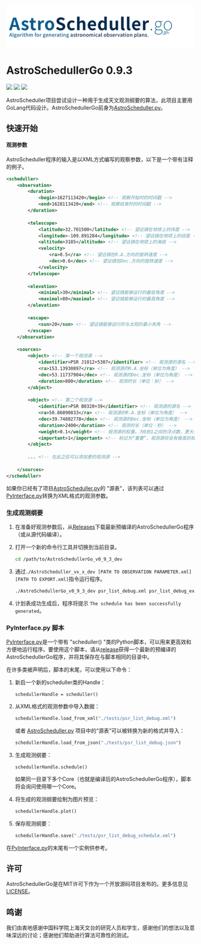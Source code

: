 ![astro_scheduller](./astro_scheduller.jpg)

# AstroSchedullerGo 0.9.3

[![](https://img.shields.io/badge/许可-MIT-green)](https://github.com/xiawenke/AstroSchedullerGo/blob/Dev/LICENSE)
[![](https://img.shields.io/badge/当前版本-v0.9.3-informational)](https://github.com/xiawenke/AstroSchedullerGo/releases)
[![](https://img.shields.io/badge/document%20available%20in-English-orange)](https://github.com/xiawenke/AstroSchedullerGo#readme)

AstroScheduller项目尝试设计一种用于生成天文观测纲要的算法，此项目主要用GoLang代码设计。AstroSchedullerGo前身为[AstroScheduller.py](https://github.com/xiawenke/AstroSchedulle)。

## 快速开始

#### 观测参数

AstroScheduller程序的输入是以XML方式编写的观察参数，以下是一个带有注释的例子。

```xml
<scheduller>
    <observation>
        <duration>
            <begin>1627113420</begin> <!-- 观察开始时的时间戳 -->
            <end>1628113420</end> <!-- 观察结束时的时间戳 -->
        </duration>

        <telescope>
            <latitude>32.701500</latitude> <!-- 望远镜在地球上的纬度 -->
            <longitude>-109.891284</longitude> <!-- 望远镜在地球上的经度 -->
            <altitude>3185</altitude> <!-- 望远镜在地球上的海拔 -->
            <velocity>
                <ra>0.5</ra> <!-- 望远镜在R.A.方向的旋转速度 -->
                <dec>0.6</dec> <!-- 望远镜在Dec.方向的旋转速度 -->
            </velocity>
        </telescope>

        <elevation>
            <minimal>30</minimal> <!-- 望远镜能够运行的最低角度 -->
            <maximal>80</maximal> <!-- 望远镜能够运行的最高角度 -->
        </elevation>

        <escape>
            <sun>20</sun> <!-- 望远镜能够运行的与太阳的最小夹角 -->
        </escape>
    </observation>

    <sources>
        <object> <!-- 第一个观测源 -->
            <identifier>PSR J1012+5307</identifier> <!-- 观测源的源名 -->
            <ra>153.13930897</ra> <!-- 观测源的R.A.坐标（单位为角度） -->
            <dec>53.11737904</dec> <!-- 观测源的Dec.坐标（单位为角度） -->
            <duration>800</duration> <!-- 观测时长（单位：秒） -->
        </object>

        <object> <!-- 第二个观测源 -->
            <identifier>PSR B0320+39</identifier> <!-- 观测源的源名 -->
            <ra>50.86090833</ra> <!-- 观测源的R.A.坐标（单位为角度） -->
            <dec>39.74802778</dec> <!-- 观测源的Dec.坐标（单位为角度） -->
            <duration>2400</duration> <!-- 观测时长（单位：秒） -->
            <weight>0.1</weight> <!-- 观测源的权重。为0到1之间的浮点数，更大意味着权重更高。 -->
			<important>1</important> <!-- 标记为“重要”。观测源将会有极高的权重，若important标签被标记为“1”。 -->
        </object>
      
      	... <!-- 在此之后可以添加更的观测源 -->
      
    </sources>
</scheduller>
```

如果你已经有了项目[AstroScheduller.py](https://github.com/xiawenke/AstroScheduller)的 "源表"，该列表可以通过[PyInterface.py](https://github.com/xiawenke/AstroSchedullerGo/blob/Dev/PyInterface.py)转换为XML格式的观测参数。

### 生成观测纲要

1. 在准备好观测参数后，从[Releases](https://github.com/xiawenke/AstroSchedullerGo/releases)下载最新预编译的AstroSchedullerGo程序（或从源代码编译）。

2. 打开一个新的命令行工具并切换到当前目录。

   ```bash
   cd /path/to/AstroSchedullerGo_v0_9_3_dev
   ```

3. 通过`./AstroScheduller_vx_x_dev [PATH TO OBSERVATION PARAMETER.xml] [PATH TO EXPORT.xml]`指令运行程序。

   ```bash
   ./AstroSchedullerGo_v0_9_3_dev psr_list_debug.xml psr_list_debug_export.xml
   ```

4. 计划表成功生成后，程序将提示 `The schedule has been successfully generated`。

### PyInterface.py 脚本

[PyInterface.py](https://github.com/xiawenke/AstroSchedullerGo/blob/Dev/PyInterface.py)是一个带有 "scheduller() "类的Python脚本，可以用来更高效和方便地运行程序。要使用这个脚本，请从[release](https://github.com/xiawenke/AstroSchedullerGo/releases)获得一个最新的预编译的AstroSchedullerGo程序，并将其保存在与脚本相同的目录中。

在许多类被声明后，脚本的末尾，可以使用以下命令：

1. 新启一个新的scheduller类的Handle：

   ```
   schedullerHandle = scheduller()
   ```

2. 从XML格式的观测参数中导入数据：

   ```python
   schedullerHandle.load_from_xml("./tests/psr_list_debug.xml")
   ```

   或者 [AstroScheduller.py](https://github.com/xiawenke/AstroScheduller) 项目中的“源表”可以被转换为新的格式并导入：

   ```python
   schedullerHandle.load_from_json("./tests/psr_list_debug.json")
   ```

3. 生成观测纲要：

   ```
   schedullerHandle.schedule()
   ```

   如果同一目录下多个Core（也就是编译后的AstroSchedullerGo程序），脚本将会询问使用哪一个Core。

4. 将生成的观测纲要绘制为图片预览：

   ```python
   schedullerHandle.plot()
   ```

5. 保存观测纲要：

   ```python
   schedullerHandle.save("./tests/psr_list_debug_schedule.xml")
   ```

   

在[PyInterface.py](https://github.com/xiawenke/AstroSchedullerGo/blob/Dev/PyInterface.py)的末尾有一个实例供参考。

## 许可

AstroSchedullerGo是在MIT许可下作为一个开放源码项目发布的。更多信息见[LICENSE](https://github.com/xiawenke/AstroSchedullerGo/blob/Dev/LICENSE)。

## 鸣谢

我们由衷地感谢中国科学院上海天文台的研究人员和学生，感谢他们的想法以及意味深远的讨论；感谢他们帮助进行算法可靠性的测试。

